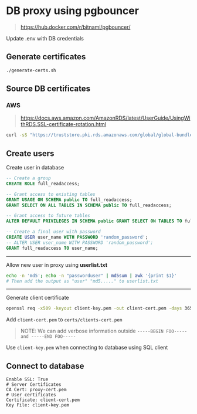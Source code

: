 # DB proxy using pgbouncer
> https://hub.docker.com/r/bitnami/pgbouncer/

Update .env with DB credentials

## Generate certificates
```bash
./generate-certs.sh
```

## Source DB certificates
### AWS
> https://docs.aws.amazon.com/AmazonRDS/latest/UserGuide/UsingWithRDS.SSL-certificate-rotation.html

```bash
curl -sS "https://truststore.pki.rds.amazonaws.com/global/global-bundle.pem" > certs/source-cert.pem
```

## Create users

Create user in database

```sql
-- Create a group
CREATE ROLE full_readaccess;

-- Grant access to existing tables
GRANT USAGE ON SCHEMA public TO full_readaccess;
GRANT SELECT ON ALL TABLES IN SCHEMA public TO full_readaccess;

-- Grant access to future tables
ALTER DEFAULT PRIVILEGES IN SCHEMA public GRANT SELECT ON TABLES TO full_readaccess;

-- Create a final user with password
CREATE USER user_name WITH PASSWORD 'random_password';
-- ALTER USER user_name WITH PASSWORD 'random_password';
GRANT full_readaccess TO user_name;
```

---

Allow new user in proxy using **userlist.txt**
```bash
echo -n 'md5'; echo -n "passworduser" | md5sum | awk '{print $1}'
# Then add the output as "user" "md5....." to userlist.txt
```

---

Generate client certificate
```bash
openssl req -x509 -keyout client-key.pem -out client-cert.pem -days 365 -nodes -subj '/CN=localhost'
```

Add `client-cert.pem` to `certs/clients-cert.pem`
> NOTE: We can add verbose information outside `-----BEGIN FOO----- and -----END FOO-----`

Use `client-key.pem` when connecting to database using SQL client


## Connect to database

```config
Enable SSL: True
# Server Certificates
CA Cert: proxy-cert.pem
# User certificates
Certificate: client-cert.pem
Key File: client-key.pem
```
